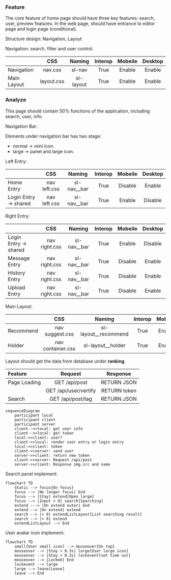 ### Feature

The core feature of home page should have three key features: search, user, preview features. In the web page,
should have entrance to editor page and login page (conditional). 

Structure design: Navigation, Layout

Navigation: search, filter and user control.

|             |    CSS     |  Naming   | Interop | Mobeile | Desktop |
|-------------|:----------:|:---------:|:-------:|:-------:|:-------:|
| Navigation  |  nav.css   |  sl-nav   |  True   | Enable  | Enable  |
| Main Layout | layout.css | sl-layout |  True   | Enable  | Enable  |

### Analyze

This page should contain 50% functions of the application, including search, user, info.

Navigation Bar:

Elements under navigation bar has two stage:
- normal -> mini icon.
- large -> panel and large icon.

Left Entry:

|                       |     CSS      |   Naming    | Interop | Mobeile | Desktop |
|-----------------------|:------------:|:-----------:|:-------:|:-------:|:-------:|
| Home Entry            | nav left.css | sl-nav__bar |  True   | Disable | Enable  |
| Login Entry -> shared | nav left.css | sl-nav__bar |  True   | Enable  | Disable |

Right Entry:

|                       |      CSS      |  Naming     | Interop | Mobeile | Desktop |
|-----------------------|:-------------:|:-----------:|:-------:|:-------:|:-------:|
| Login Entry -> shared | nav right.css | sl-nav__bar |  True   | Enable  | Disable |
| Message Entry         | nav right.css | sl-nav__bar |  True   | Disable | Enable  |
| History Entry         | nav right.css | sl-nav__bar |  True   | Disable | Enable  |
| Upload Entry          | nav right.css | sl-nav__bar |  True   | Disable | Enable  |

Main Layout:

|           |        CSS        |        Naming        | Interop | Mobeile | Desktop |
|-----------|:-----------------:|:--------------------:|:-------:|:-------:|:-------:|
| Recommend |  nav suggest.css  | sl-layout__recommend |  True   | Enable  | Enable  |
| Holder    | nav container.css |  sl-layout__holder   |  True   | Enable  | Enable  |

Layout should get the data from database under **ranking**.

| Feature      |         Request          |   Response   |
|:-------------|:------------------------:|:------------:|
| Page Loading |      GET /api/post       | RETURN JSON  |
|              |   GET /api/user/vertify  | RETURN token |
| Search       |    GET /api/post/tag     | RETURN JSON  |

```mermaid
sequenceDiagram
    participant local
    participant client
    participant server
    client-->>local: get user info
    client-->>local: get token
    local->>client: user?
    client->>local: render user entry or login entry
    local->>client: token
    client->>server: send user
    server->>client: return new token
    client->>server: Request /api/post
    server->>client: Response img.src and name
```

Search panel implement:

```mermaid
flowchart TD
    Static --> focus{On focus}
    focus --> |No longer focus| End
    focus --> |Stay| extend[Open large]
    focus --> |Input > 0| search[Searching]
    extend ---> |On extend outer| End
    extend --> |On extend| extend
    search --> |> 0| extendListLayout[List searching result]
    search --> |< 0| extend
    extendListLayout --> End
```

User avatar icon implement:

```mermaid
flowchart TD
    small[User small icon] --> mouseover{On top}
    mouseover --> |Stay > 0.3s| large[User large icon]
    mouseover --> |Stay < 0.3s| lockevent[set time out]
    mouseover --> |Locked| End
    lockevent --> large
    large --> leave[Leave]
    leave --> End
```

